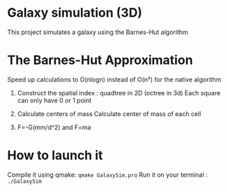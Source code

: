 # Galaxy simulation (3D)

This project simulates a galaxy using the Barnes-Hut algorithm

# The Barnes-Hut Approximation

Speed up calculations to O(nlogn) instead of O(n²) for the native algorithm

1. Construct the spatial index : quadtree in 2D (octree in 3d)
Each square can only have 0 or 1 point

2. Calculate centers of mass
Calculate center of mass of each cell

3. F=-G(mm/d^2) and F=ma

# How to launch it
Compile it using qmake: `qmake GalaxySim.pro`
Run it on your terminal : `./GalaxySim`
